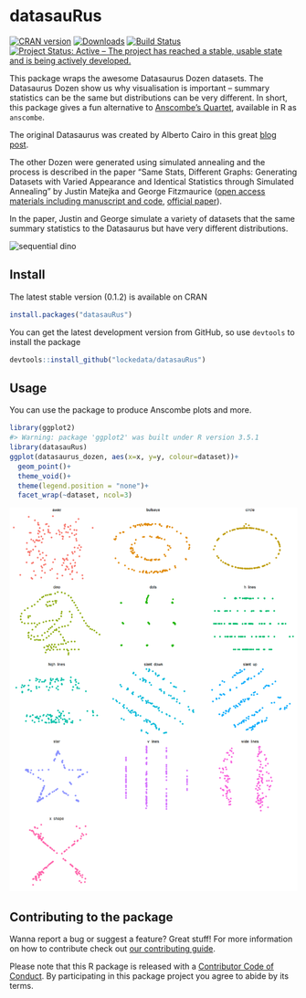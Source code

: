 
<!-- README.md is generated from README.Rmd. Please edit that file -->

# datasauRus

[![CRAN
version](http://www.r-pkg.org/badges/version/datasauRus)](https://cran.r-project.org/package=datasauRus)
[![Downloads](http://cranlogs.r-pkg.org/badges/datasauRus)](http://cran.rstudio.com/web/packages/datasauRus/index.html)
[![Build
Status](https://travis-ci.org/lockedata/datasauRus.svg?branch=master)](https://travis-ci.org/lockedata/datasauRus)
[![Project Status: Active – The project has reached a stable, usable
state and is being actively
developed.](http://www.repostatus.org/badges/latest/active.svg)](http://www.repostatus.org/#active)

This package wraps the awesome Datasaurus Dozen datasets. The Datasaurus
Dozen show us why visualisation is important – summary statistics can be
the same but distributions can be very different. In short, this package
gives a fun alternative to [Anscombe’s
Quartet](https://en.wikipedia.org/wiki/Anscombe%27s_quartet), available
in R as `anscombe`.

The original Datasaurus was created by Alberto Cairo in this great [blog
post](http://www.thefunctionalart.com/2016/08/download-datasaurus-never-trust-summary.html).

The other Dozen were generated using simulated annealing and the process
is described in the paper “Same Stats, Different Graphs: Generating
Datasets with Varied Appearance and Identical Statistics through
Simulated Annealing” by Justin Matejka and George Fitzmaurice ([open
access materials including manuscript and
code](https://www.autodeskresearch.com/publications/samestats),
[official paper](https://doi.org/10.1145/3025453.3025912)).

In the paper, Justin and George simulate a variety of datasets that the
same summary statistics to the Datasaurus but have very different
distributions.

<img src="https://github.com/stephlocke/lazyCDN/blob/master/DinoSequential.gif?raw=true" alt="sequential dino" width="600"/>

## Install

The latest stable version (0.1.2) is available on CRAN

``` r
install.packages("datasauRus")
```

You can get the latest development version from GitHub, so use
`devtools` to install the package

``` r
devtools::install_github("lockedata/datasauRus")
```

## Usage

You can use the package to produce Anscombe plots and more.

``` r
library(ggplot2)
#> Warning: package 'ggplot2' was built under R version 3.5.1
library(datasauRus)
ggplot(datasaurus_dozen, aes(x=x, y=y, colour=dataset))+
  geom_point()+
  theme_void()+
  theme(legend.position = "none")+
  facet_wrap(~dataset, ncol=3)
```

![](README/README-unnamed-chunk-2-1.png)<!-- -->

## Contributing to the package

Wanna report a bug or suggest a feature? Great stuff\! For more
information on how to contribute check out [our contributing
guide](.github/CONTRIBUTING.md).

Please note that this R package is released with a [Contributor Code of
Conduct](CODE_OF_CONDUCT.md). By participating in this package project
you agree to abide by its terms.
